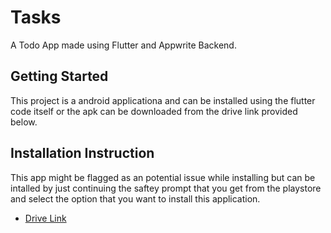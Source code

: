 # Tasks

A Todo App made using Flutter and Appwrite Backend.

## Getting Started

This project is a android applicationa and can be installed using the flutter code itself or the apk can be downloaded from the drive link provided below.

## Installation Instruction

This app might be flagged as an potential issue while installing but can be intalled by just continuing the saftey prompt that you get from the playstore and select the option that you want to install this application.

- [Drive Link](https://drive.google.com/file/d/1g43XUvIfQOkO9rHacnLCnxIBbHpkMfH4/view?usp=sharing)
